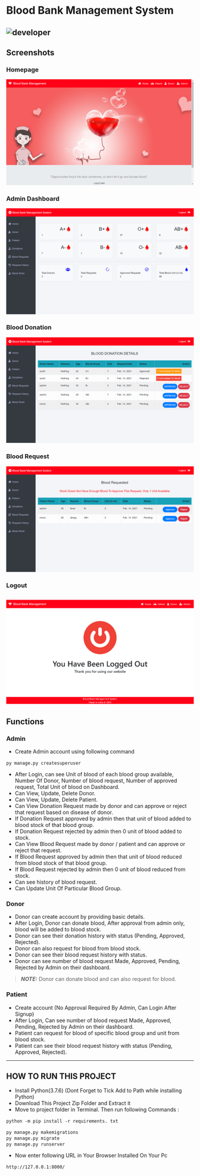 # Blood Bank Management System
![developer](https://img.shields.io/badge/Developed%20By%20%3A-Vandana%20Chaurasia-red)
---
## Screenshots

### Homepage
![homepage snap](https://github.com/vandana1980/bloodbankmanagement-master/blob/64834716c783cb845414db0d5571cb2138b93027/static/screenshot/homepage.png?raw=true)

### Admin Dashboard  
![dashboard snap](https://github.com/vandana1980/bloodbankmanagement-master/blob/e8c978d906634fb75630034324e99ae57253da68/static/screenshot/admindashboard.png?raw=true)

### Blood Donation  
![donation snap](https://github.com/vandana1980/bloodbankmanagement-master/blob/e8c978d906634fb75630034324e99ae57253da68/static/screenshot/blooddonation.png?raw=true)

### Blood Request  
![request snap](https://github.com/vandana1980/bloodbankmanagement-master/blob/e8c978d906634fb75630034324e99ae57253da68/static/screenshot/bloodrequest.png?raw=true)

### Logout  
![logout snap](https://github.com/vandana1980/bloodbankmanagement-master/blob/e8c978d906634fb75630034324e99ae57253da68/static/screenshot/logout.png?raw=true)
---
## Functions

### Admin
- Create Admin account using following command
```
py manage.py createsuperuser
```
- After Login, can see Unit of blood of each blood group available, Number Of Donor, Number of blood request, Number of approved request, Total Unit of blood on Dashboard.
- Can View, Update, Delete Donor.
- Can View, Update, Delete Patient.
- Can View Donation Request made by donor and can approve or reject that request based on disease of donor.
- If Donation Request approved by admin then that unit of blood added to blood stock of that blood group.
- If Donation Request rejected by admin then 0 unit of blood added to stock.
- Can View Blood Request made by donor / patient and can approve or reject that request.
- If Blood Request approved by admin then that unit of blood reduced from blood stock of that blood group.
- If Blood Request rejected by admin then 0 unit of blood reduced from stock.
- Can see history of blood request.
- Can Update Unit Of Particular Blood Group.


### Donor
- Donor can create account by providing basic details.
- After Login, Donor can donate blood, After approval from admin only, blood will be added to blood stock.
- Donor can see their donation history with status (Pending, Approved, Rejected).
- Donor can also request for blood from blood stock.
- Donor can see their blood request history with status.
- Donor can see number of blood request Made, Approved, Pending, Rejected by Admin on their dashboard.
> **_NOTE:_**  Donor can donate blood and can also request for blood.





### Patient
- Create account (No Approval Required By Admin, Can Login After Signup)
- After Login, Can see number of blood request Made, Approved, Pending, Rejected by Admin on their dashboard.
- Patient can request for blood of specific blood group and unit from blood stock.
- Patient can see their blood request history with status (Pending, Approved, Rejected).

---

## HOW TO RUN THIS PROJECT
- Install Python(3.7.6) (Dont Forget to Tick Add to Path while installing Python)
- Download This Project Zip Folder and Extract it
- Move to project folder in Terminal. Then run following Commands :

```
python -m pip install -r requirements. txt
```

```
py manage.py makemigrations
py manage.py migrate
py manage.py runserver
```
- Now enter following URL in Your Browser Installed On Your Pc
```
http://127.0.0.1:8000/
```



